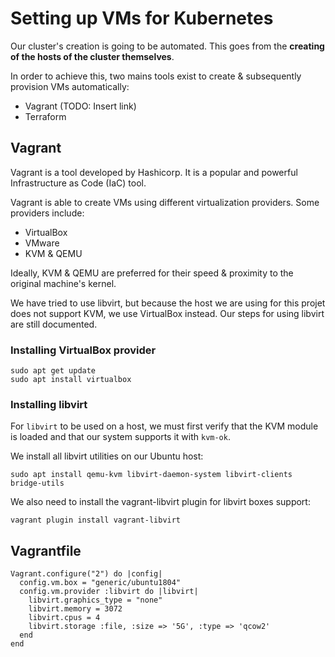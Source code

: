 # Setting up VMs for Kubernetes

Our cluster's creation is going to be automated. This goes from the **creating of the hosts of the cluster themselves**.

In order to achieve this, two mains tools exist to create & subsequently provision VMs automatically:

- Vagrant (TODO: Insert link)
- Terraform

## Vagrant

Vagrant is a tool developed by Hashicorp. It is a popular and powerful Infrastructure as Code (IaC) tool.

Vagrant is able to create VMs using different virtualization providers. Some providers include:

- VirtualBox
- VMware
- KVM & QEMU

Ideally, KVM & QEMU are preferred for their speed & proximity to the original machine's kernel.

We have tried to use libvirt, but because the host we are using for this projet does not support KVM, we use VirtualBox instead. Our steps for using libvirt are still documented.


### Installing VirtualBox provider

```
sudo apt get update
sudo apt install virtualbox
```

### Installing libvirt

For `libvirt` to be used on a host, we must first verify that the KVM module is loaded and that our system supports it with `kvm-ok`.

We install all libvirt utilities on our Ubuntu host:

```
sudo apt install qemu-kvm libvirt-daemon-system libvirt-clients bridge-utils
```

We also need to install the vagrant-libvirt plugin for libvirt boxes support:

```
vagrant plugin install vagrant-libvirt
```

## Vagrantfile

```
Vagrant.configure("2") do |config|
  config.vm.box = "generic/ubuntu1804"
  config.vm.provider :libvirt do |libvirt|
    libvirt.graphics_type = "none"
	libvirt.memory = 3072
    libvirt.cpus = 4
    libvirt.storage :file, :size => '5G', :type => 'qcow2'
  end
end
```